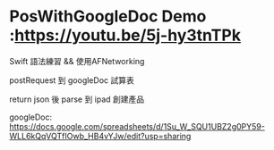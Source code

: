 # PosWithGoogleDoc Demo :https://youtu.be/5j-hy3tnTPk

Swift 語法練習 && 使用AFNetworking 

postRequest 到 googleDoc 試算表 

return json 後 parse 到 ipad 創建產品 

googleDoc:
https://docs.google.com/spreadsheets/d/1Su_W_SQU1UBZ2g0PY59-WLL6kQqVQTfIOwb_HB4vYJw/edit?usp=sharing
